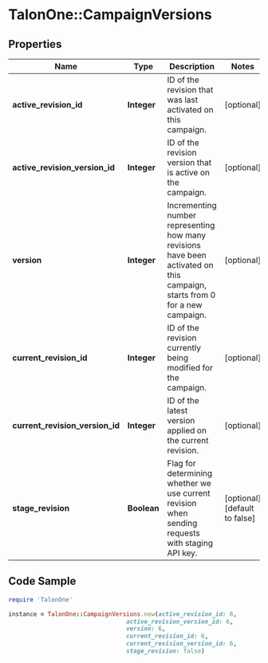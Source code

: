 # TalonOne::CampaignVersions

## Properties

Name | Type | Description | Notes
------------ | ------------- | ------------- | -------------
**active_revision_id** | **Integer** | ID of the revision that was last activated on this campaign.  | [optional] 
**active_revision_version_id** | **Integer** | ID of the revision version that is active on the campaign.  | [optional] 
**version** | **Integer** | Incrementing number representing how many revisions have been activated on this campaign, starts from 0 for a new campaign.  | [optional] 
**current_revision_id** | **Integer** | ID of the revision currently being modified for the campaign.  | [optional] 
**current_revision_version_id** | **Integer** | ID of the latest version applied on the current revision.  | [optional] 
**stage_revision** | **Boolean** | Flag for determining whether we use current revision when sending requests with staging API key.  | [optional] [default to false]

## Code Sample

```ruby
require 'TalonOne'

instance = TalonOne::CampaignVersions.new(active_revision_id: 6,
                                 active_revision_version_id: 6,
                                 version: 6,
                                 current_revision_id: 6,
                                 current_revision_version_id: 6,
                                 stage_revision: false)
```


